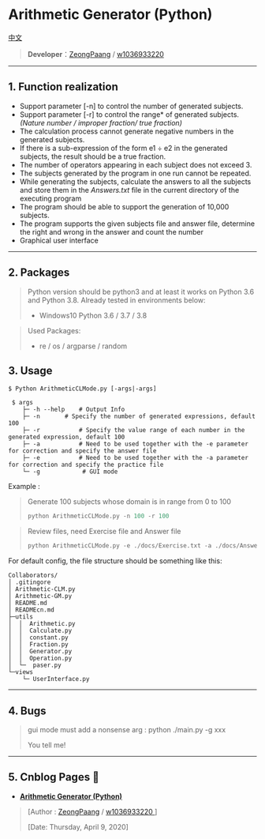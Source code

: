 
# Arithmetic Generator (Python)

[中文](https://github.com/P4XL/Collaborators/blob/master/READMEcn.md)

> **Developer**：[ZeongPaang](https://github.com/P4XL/) / [w1036933220](https://github.com/w1036933220)

----

## 1.  Function realization

- Support parameter [-n] to control the number of generated subjects.
- Support parameter [-r] to control the range* of generated subjects. *(Nature number / improper fraction/ true fraction)*
- The calculation process cannot generate negative numbers in the generated subjects.
- If there is a sub-expression of the form e1 ÷ e2 in the generated subjects, the result should be a true fraction.
- The number of operators appearing in each subject does not exceed 3.
- The subjects generated by the program in one run cannot be repeated.
- While generating the subjects, calculate the answers to all the subjects and store them in the *Answers.txt* file in the current directory of the executing program
- The program should be able to support the generation of 10,000 subjects.
- The program supports the given subjects file and answer file, determine the right and wrong in the answer and count the number
- Graphical user interface

----

##  2.  Packages

> Python version should be python3 and at least it works on Python 3.6 and Python 3.8. Already tested in environments below:
>
> - Windows10 Python 3.6 / 3.7 / 3.8

> Used Packages:
>
> - re / os /  argparse / random

## 3.  Usage

```
$ Python ArithmeticCLMode.py [-args|-args]
```

```
 $ args
    ├─ -h --help    # Output Info
    ├─ -n	    # Specify the number of generated expressions, default 100
    ├─ -r           # Specify the value range of each number in the generated expression, default 100
    ├─ -a           # Need to be used together with the -e parameter for correction and specify the answer file
    ├─ -e           # Need to be used together with the -a parameter for correction and specify the practice file
    └─ -g            # GUI mode
```


Example :

> Generate 100 subjects whose domain is in range from 0 to 100
>
> ```python
> python ArithmeticCLMode.py -n 100 -r 100
> ```

> Review files, need Exercise file and Answer file
>
> ```python
> python ArithmeticCLMode.py -e ./docs/Exercise.txt -a ./docs/Answer.txt
> ```

For default config, the file structure should be something like this:

```
Collaborators/
│ .gitingore
│ Arithmetic-CLM.py
│ Arithmetic-GM.py
│ README.md
│ READMEcn.md
├─utils
│  │  Arithmetic.py
│  │  Calculate.py
│  │  constant.py
│  │  Fraction.py
│  │  Generator.py
│  │  Operation.py
│  └─  paser.py
└─views
    └─ UserInterface.py
```

----

## 4.  Bugs

> gui mode must add a nonsense arg : python ./main.py -g xxx
>
> You tell me!

----

## 5.  Cnblog Pages 🚀

- **[Arithmetic Generator (Python)](https://www.cnblogs.com/green--hand/p/12665616.html)**

> [Author :  [ZeongPaang](https://www.cnblogs.com/XL-Lee/) / [w1036933220 ](https://www.cnblogs.com/green--hand/) ]
>
> [Date: Thursday, April 9, 2020]
